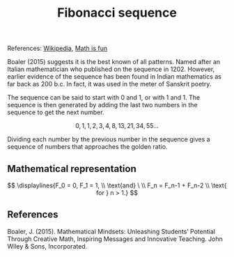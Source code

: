 ﻿---
backlinks:
- title: Mathematical Topics
  url: /sense/Teaching/Mathematics/mathematical-topics.html
template: math.html
title: Fibonacci sequence
---
References:  [Wikipedia](https://en.wikipedia.org/wiki/Fibonacci_sequence), [Math is fun](https://www.mathsisfun.com/numbers/fibonacci-sequence.html)

Boaler (2015) suggests it is the best known of all patterns. Named after an Italian mathematician who published on the sequence in 1202. However, earlier evidence of the sequence has been found in Indian mathematics as far back as 200 b.c. In fact, it was used in the meter of Sanskrit poetry.

The sequence can be said to start with 0 and 1, or with 1 and 1. The sequence is then generated by adding the last two numbers in the sequence to get the next number.

$$0, 1, 1, 2, 3, 4, 8, 13, 21, 34, 55...$$


Dividing each number by the previous number in the sequence gives a sequence of numbers that approaches the golden ratio.

## Mathematical representation

$$
\displaylines{F_0 = 0, F_1 = 1, \\ \text{and} \ \\ F_n = F_n-1 + F_n-2 \\ \text{ for } n > 1.} 
$$

## References

Boaler, J. (2015). Mathematical Mindsets: Unleashing Students’ Potential Through Creative Math, Inspiring Messages and Innovative Teaching. John Wiley & Sons, Incorporated.